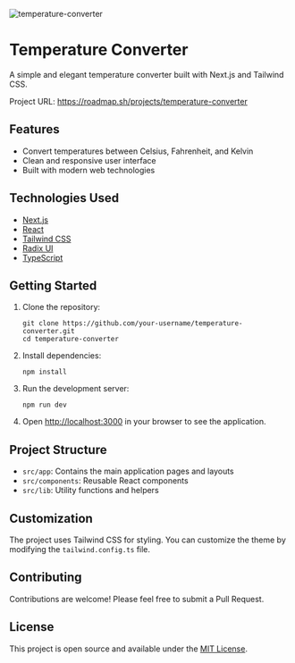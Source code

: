![temperature-converter](https://github.com/user-attachments/assets/3420f325-99c8-48d9-a666-e1b6a48fea55)

# Temperature Converter

A simple and elegant temperature converter built with Next.js and Tailwind CSS.

Project URL: https://roadmap.sh/projects/temperature-converter

## Features

- Convert temperatures between Celsius, Fahrenheit, and Kelvin
- Clean and responsive user interface
- Built with modern web technologies

## Technologies Used

- [Next.js](https://nextjs.org/)
- [React](https://reactjs.org/)
- [Tailwind CSS](https://tailwindcss.com/)
- [Radix UI](https://www.radix-ui.com/)
- [TypeScript](https://www.typescriptlang.org/)

## Getting Started

1. Clone the repository:

   ```
   git clone https://github.com/your-username/temperature-converter.git
   cd temperature-converter
   ```

2. Install dependencies:

   ```
   npm install
   ```

3. Run the development server:

   ```
   npm run dev
   ```

4. Open [http://localhost:3000](http://localhost:3000) in your browser to see the application.

## Project Structure

- `src/app`: Contains the main application pages and layouts
- `src/components`: Reusable React components
- `src/lib`: Utility functions and helpers

## Customization

The project uses Tailwind CSS for styling. You can customize the theme by modifying the `tailwind.config.ts` file.

## Contributing

Contributions are welcome! Please feel free to submit a Pull Request.

## License

This project is open source and available under the [MIT License](LICENSE).
